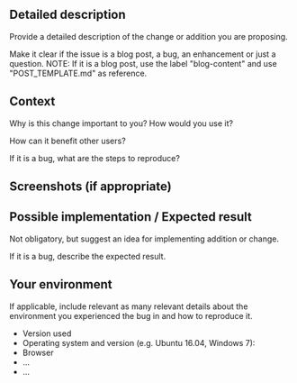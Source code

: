 <!-- Provide a general summary of the issue in the Title above -->

## Detailed description

Provide a detailed description of the change or addition you are proposing.

Make it clear if the issue is a blog post, a bug, an enhancement or just a question.
NOTE: If it is a blog post, use the label "blog-content" and use "POST_TEMPLATE.md" as reference.

## Context

Why is this change important to you? How would you use it?

How can it benefit other users?

If it is a bug, what are the steps to reproduce?

## Screenshots (if appropriate)

## Possible implementation / Expected result

Not obligatory, but suggest an idea for implementing addition or change.

If it is a bug, describe the expected result.

## Your environment

If applicable, include relevant as many relevant details about the environment you experienced the bug in and how to reproduce it.

* Version used
* Operating system and version (e.g. Ubuntu 16.04, Windows 7):
* Browser
* ...
* ...